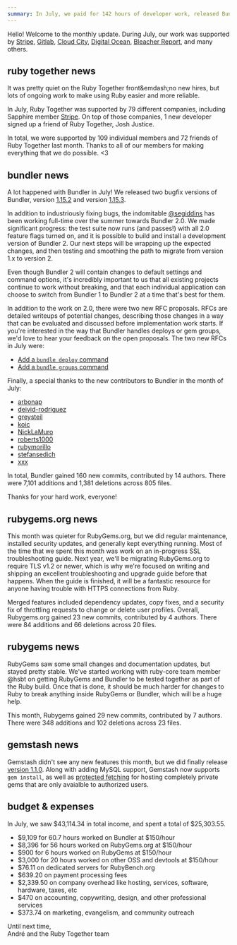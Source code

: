 ```yaml
---
summary: In July, we paid for 142 hours of developer work, released Bundler bugfixes, and worked on smoothing the path towards Bundler 2 and TLS v1.2.
---
```


Hello! Welcome to the monthly update. During July, our work was supported by [Stripe](http://stripe.com/), [Gitlab](http://gitlab.com/), [Cloud City](http://cloudcity.io), [Digital Ocean](http://digitalocean.com/), [Bleacher Report](http://www.bleacherreport.com/), and many others.

## ruby together news

It was pretty quiet on the Ruby Together front&emdash;no new hires, but lots of ongoing work to make using Ruby easier and more reliable.

In July, Ruby Together was supported by 79 different companies, including Sapphire member [Stripe](https://stripe.com). On top of those companies, 1 new developer signed up a friend of Ruby Together, Josh Justice.

In total, we were supported by 109 individual members and 72 friends of Ruby Together last month. Thanks to all of our members for making everything that we do possible. &lt;3

## bundler news

A lot happened with Bundler in July! We released two bugfix versions of Bundler, version [1.15.2](https://github.com/bundler/bundler/blob/v1.15.3/CHANGELOG.md#1152-2017-07-17) and version [1.15.3](https://github.com/bundler/bundler/blob/v1.15.3/CHANGELOG.md#1153-2017-07-21).

In addition to industriously fixing bugs, the indomitable [@segiddins](https://github.com/segiddins) has been working full-time over the summer towards Bundler 2.0. We made significant progress: the test suite now runs (and passes!) with all 2.0 feature flags turned on, and it is possible to build and install a development version of Bundler 2. Our next steps will be wrapping up the expected changes, and then testing and smoothing the path to migrate from version 1.x to version 2.

Even though Bundler 2 will contain changes to default settings and command options, it's incredibly important to us that all existing projects continue to work without breaking, and that each individual application can choose to switch from Bundler 1 to Bundler 2 at a time that's best for them.

In addition to the work on 2.0, there were two new RFC proposals. RFCs are detailed writeups of potential changes, describing those changes in a way that can be evaluated and discussed before implementation work starts. If you're interested in the way that Bundler handles deploys or gem groups, we'd love to hear your feedback on the open proposals. The two new RFCs in July were:

  - [Add a `bundle deploy` command](https://github.com/bundler/rfcs/blob/aa-deploy-command/text/0000-bundle-deploy-command.md)
  - [Add a `bundle groups` command](https://github.com/bundler/rfcs/blob/49e08ccf04579a92c394e438074ca7e277d036f5/text/0000-bundle-groups.md)

Finally, a special thanks to the new contributors to Bundler in the month of July:

  - [arbonap](https://github.com/arbonap)
  - [deivid-rodriguez](https://github.com/deivid-rodriguez)
  - [greysteil](https://github.com/greysteil)
  - [koic](https://github.com/koic)
  - [NickLaMuro](https://github.com/NickLaMuro)
  - [roberts1000](https://github.com/roberts1000)
  - [rubymorillo](https://github.com/rubymorillo)
  - [stefansedich](https://github.com/stefansedich)
  - [xxx](https://github.com/xxx)

In total, Bundler gained 160 new commits, contributed by 14 authors. There were 7,101 additions and 1,381 deletions across 805 files.

Thanks for your hard work, everyone!

## rubygems.org news

This month was quieter for RubyGems.org, but we did regular maintenance, installed security updates, and generally kept everything running. Most of the time that we spent this month was work on an in-progress SSL troubleshooting guide. Next year, we'll be migrating RubyGems.org to require TLS v1.2 or newer, which is why we're focused on writing and shipping an excellent troubleshooting and upgrade guide before that happens. When the guide is finished, it will be a fantastic resource for anyone having trouble with HTTPS connections from Ruby.

Merged features included dependency updates, copy fixes, and a security fix of throttling requests to change or delete user profiles. Overall, Rubygems.org gained 23 new commits, contributed by 4 authors. There were 84 additions and 66 deletions across 20 files.

## rubygems news

RubyGems saw some small changes and documentation updates, but stayed pretty stable. We've started working with ruby-core team member @hsbt on getting RubyGems and Bundler to be tested together as part of the Ruby build. Once that is done, it should be much harder for changes to Ruby to break anything inside RubyGems or Bundler, which will be a huge help.

This month, Rubygems gained 29 new commits, contributed by 7 authors. There were 348 additions and 102 deletions across 23 files.

## gemstash news

Gemstash didn't see any new features this month, but we did finally release [version 1.1.0](https://github.com/bundler/gemstash/blob/master/CHANGELOG.md#110-2017-07-31). Along with adding MySQL support, Gemstash now supports `gem install`, as well as [protected fetching](https://github.com/bundler/gemstash/blob/master/docs/gemstash-private-gems.7.md#protected-fetching) for hosting completely private gems that are only avaialble to authorized users.

## budget &amp; expenses

In July, we saw $43,114.34 in total income, and spent a total of $25,303.55.

* $9,109 for 60.7 hours worked on Bundler at $150/hour
* $8,396 for 56 hours worked on RubyGems.org at $150/hour
* $900 for 6 hours worked on RubyGems at $150/hour
* $3,000 for 20 hours worked on other OSS and devtools at $150/hour
* $76.11 on dedicated servers for RubyBench.org
* $639.20 on payment processing fees
* $2,339.50 on company overhead like hosting, services, software, hardware, taxes, etc
* $470 on accounting, copywriting, design, and other professional services
* $373.74 on marketing, evangelism, and community outreach

Until next time,<br>
André and the Ruby Together team
